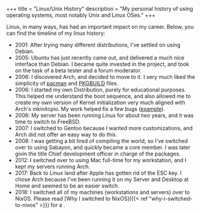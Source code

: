 +++
title = "Linux/Unix History"
description = "My personal history of using operating systems, most notably Unix and Linux OSes."
+++

Linux, in many ways, has had an important impact on my career. Below, you can
find the timeline of my linux history:

- 2001: After trying many different distributions, I've settled on using Debian.
- 2005: Ubuntu has just recently came out, and delivered a much nice interface
        than Debian. I became quite invested in the project, and took on the
        task of a beta tester and a forum moderator.
- 2006: I discovered Arch, and decided to move to it. I very much liked the
        simplicity of [pacman](https://www.archlinux.org/pacman/) and
        [PKGBUILD](https://www.archlinux.org/pacman/PKGBUILD.5.html) files.
- 2006: I started my own Distribution, purely for educational purposes. This
        helped me understand the boot sequence, and also allowed me to create
        my own version of Kernel initialization very much aligned with Arch's
        mkinitcpio. My work helped fix a few bugs
        ([example](https://git.archlinux.org/mkinitcpio.git/commit/?id=e93d33835fc2078eafe5c4d923367e1e95f66822)).
- 2006: My server has been running Linux for about two years, and it was time
        to switch to FreeBSD.
- 2007: I switched to Gentoo because I wanted more customizations, and Arch did
        not offer an easy way to do this.
- 2008: I was getting a bit tired of compiling the world, so I've switched over
        to using Sabayon, and quickly became a core member. I was later givin
        the title Chief development officer in charge of the packages.
- 2012: I switched over to using Mac full-time for my workstation, and I kept
        my servers running Arch.
- 2017: Back to Linux land after Apple has gotten rid of the ESC key. I chose
        Arch because I've been running it on my Server and Desktop at Home and seemed
        to be an easier switch.
- 2018: I switched all of my machines (workstations and servers) over to NixOS.
        Please read [Why I switched to NixOS]({{< ref "why-i-switched-to-nixos" >}}) for a .

<!--
 References:
    - https://lists.sabayon.org/pipermail/devel/2008-June/003345.html
    - https://bbs.archlinux.org/profile.php?id=5095
    - https://git.archlinux.org/mkinitcpio.git/commit/?id=e93d33835fc2078eafe5c4d923367e1e95f66822
-->
